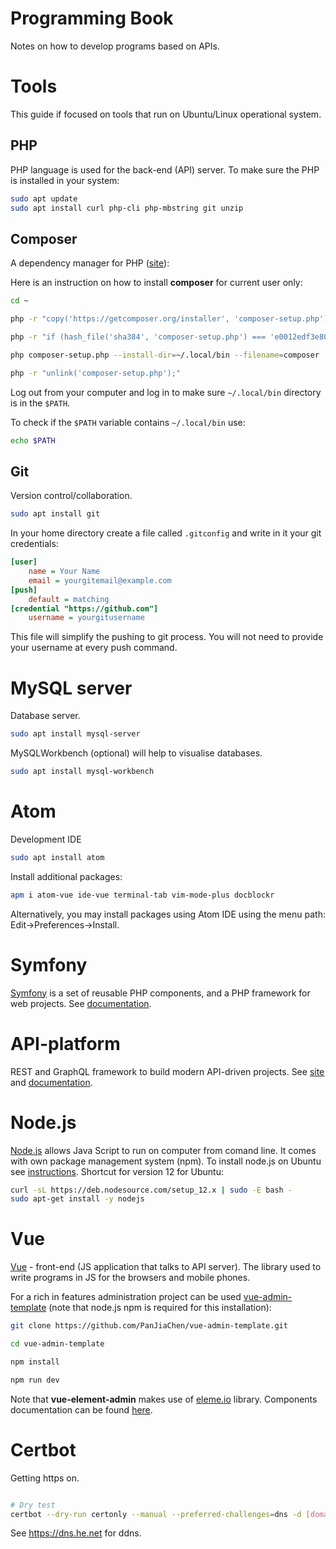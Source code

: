 # Programming Book

Notes on how to develop programs based on APIs.

# Tools

This guide if focused on tools that run on Ubuntu/Linux operational system.

## PHP

PHP language is used for the back-end (API) server. To make sure the PHP is installed in your system:

```bash
sudo apt update
sudo apt install curl php-cli php-mbstring git unzip
```

## Composer

A dependency manager for PHP ([site](https://getcomposer.org)):

Here is an instruction on how to install __composer__ for current user only:

```bash
cd ~

php -r "copy('https://getcomposer.org/installer', 'composer-setup.php');"

php -r "if (hash_file('sha384', 'composer-setup.php') === 'e0012edf3e80b6978849f5eff0d4b4e4c79ff1609dd1e613307e16318854d24ae64f26d17af3ef0bf7cfb710ca74755a') { echo 'Installer verified'; } else { echo 'Installer corrupt'; unlink('composer-setup.php'); } echo PHP_EOL;"

php composer-setup.php --install-dir=~/.local/bin --filename=composer

php -r "unlink('composer-setup.php');"
```
Log out from your computer and log in to make sure `~/.local/bin` directory is in the `$PATH`.

To check if the `$PATH` variable contains `~/.local/bin` use:

```bash
echo $PATH
```

## Git

Version control/collaboration.

```bash
sudo apt install git
```

In your home directory create a file called ```.gitconfig``` and write in it your git credentials:

```ini
[user]
    name = Your Name
    email = yourgitemail@example.com
[push]
    default = matching
[credential "https://github.com"]
    username = yourgitusername
```
This file will simplify the pushing to git process. You will not need to provide your username at every push command.

# MySQL server

Database server.

```bash
sudo apt install mysql-server
```

MySQLWorkbench (optional) will help to visualise databases.

```bash
sudo apt install mysql-workbench
```

# Atom

Development IDE

```bash
sudo apt install atom
```

Install additional packages:

```bash
apm i atom-vue ide-vue terminal-tab vim-mode-plus docblockr
```
Alternatively, you may install packages using Atom IDE using the menu path: Edit->Preferences->Install.

# Symfony

[Symfony](https://symfony.com/) is a set of reusable PHP components, and a PHP framework for web projects. See [documentation](https://symfony.com/doc/current/index.html).

# API-platform

REST and GraphQL framework to build modern API-driven projects. See [site](https://api-platform.com/) and [documentation](https://api-platform.com/docs).

# Node.js

[Node.js](https://nodejs.org) allows Java Script to run on computer from comand line. It comes with own package management system (npm). To install node.js on Ubuntu see [instructions](https://github.com/nodesource/distributions/blob/master/README.md). Shortcut for version 12 for Ubuntu:

```bash
curl -sL https://deb.nodesource.com/setup_12.x | sudo -E bash -
sudo apt-get install -y nodejs
```

# Vue

[Vue](https://vuejs.org/) - front-end (JS application that talks to API server). The library used to write programs in JS for the browsers and mobile phones.

For a rich in features administration project can be used [vue-admin-template](https://github.com/PanJiaChen/vue-admin-template) (note that node.js npm is required for this installation):

```bash
git clone https://github.com/PanJiaChen/vue-admin-template.git

cd vue-admin-template

npm install

npm run dev
```
Note that __vue-element-admin__ makes use of [eleme.io](https://element.eleme.io/#/en-US) library. Components documentation can be found [here](https://element.eleme.io/#/en-US/component).

# Certbot

Getting https on.

```bash

# Dry test
certbot --dry-run certonly --manual --preferred-challenges=dns -d [domain.name]
```

See https://dns.he.net for ddns.
